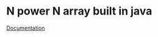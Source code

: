 # N power N array built in java
[Documentation](https://docs.google.com/document/d/1p4ml_f20TTVEfajCtXcpS0_pQpYtiKepFyWQkY1Lax4/edit?usp=sharing)

